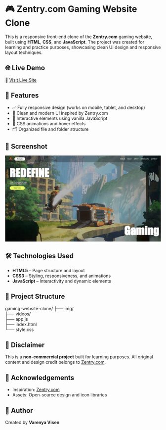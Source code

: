 # 🎮 Zentry.com Gaming Website Clone

This is a responsive front-end clone of the **Zentry.com** gaming website, built using **HTML**, **CSS**, and **JavaScript**. The project was created for learning and practice purposes, showcasing clean UI design and responsive layout techniques.

## 🌐 Live Demo

🔗 [Visit Live Site](https://gaming-website-clone.vercel.app/)

## 🚀 Features

- ✅ Fully responsive design (works on mobile, tablet, and desktop)
- 🎯 Clean and modern UI inspired by Zentry.com
- 🧠 Interactive elements using vanilla JavaScript
- 🎨 CSS animations and hover effects
- 🗂 Organized file and folder structure

## 📸 Screenshot

![Website Thumbnail](img/thumbnail.png)

## 🛠️ Technologies Used

- **HTML5** – Page structure and layout
- **CSS3** – Styling, responsiveness, and animations
- **JavaScript** – Interactivity and dynamic elements

## 📁 Project Structure
gaming-website-clone/
├── img/  <br>
├── videos/  <br>
├── app.js  <br>
├── index.html  <br>
└── style.css  <br>
## 📌 Disclaimer

This is a **non-commercial project** built for learning purposes. All original content and design credit belongs to [Zentry.com](https://zentry.com).

## 🙌 Acknowledgements

- Inspiration: [Zentry.com](https://zentry.com)  
- Assets: Open-source design and icon libraries

## 👤 Author

Created by **Varenya Visen**
